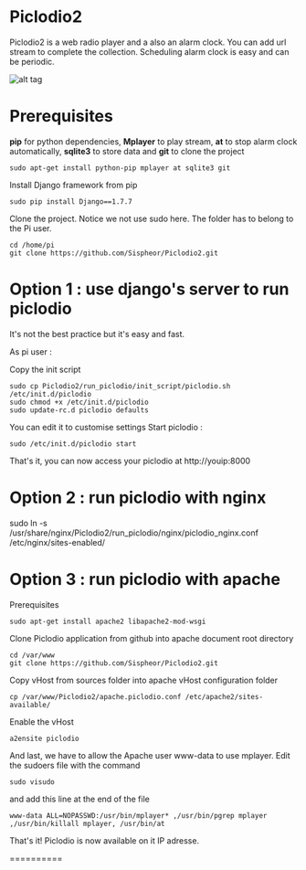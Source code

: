 Piclodio2
=========

Piclodio2 is a web radio player and a also an alarm clock. You can add url stream to complete the collection. Scheduling alarm clock is easy and can be periodic.

![alt tag](https://raw.github.com/Sispheor/Piclodio2/master/img/piclodio_home.png)

Prerequisites
==========

**pip** for python dependencies, **Mplayer** to play stream, **at** to stop alarm clock automatically, **sqlite3** to store data and **git** to clone the project

```
sudo apt-get install python-pip mplayer at sqlite3 git
```

Install Django framework from pip

```
sudo pip install Django==1.7.7
```

Clone the project. Notice we not use sudo here. The folder has to belong to the Pi user.
```
cd /home/pi
git clone https://github.com/Sispheor/Piclodio2.git
```

Option 1 : use django's server to run piclodio
==========

It's not the best practice but it's easy and fast.

As pi user :

Copy the init script
```
sudo cp Piclodio2/run_piclodio/init_script/piclodio.sh /etc/init.d/piclodio
sudo chmod +x /etc/init.d/piclodio
sudo update-rc.d piclodio defaults
```
You can edit it to customise settings
Start piclodio :
```
sudo /etc/init.d/piclodio start
```
That's it, you can now access your piclodio at http://youip:8000


Option 2 : run piclodio with nginx
==========

sudo ln -s /usr/share/nginx/Piclodio2/run_piclodio/nginx/piclodio_nginx.conf /etc/nginx/sites-enabled/


Option 3 : run piclodio with apache
==========

Prerequisites
```
sudo apt-get install apache2 libapache2-mod-wsgi
```

Clone Piclodio application from github into apache document root directory
```
cd /var/www
git clone https://github.com/Sispheor/Piclodio2.git
```

Copy vHost from sources folder into apache vHost configuration folder
```
cp /var/www/Piclodio2/apache.piclodio.conf /etc/apache2/sites-available/
```

Enable the vHost
```
a2ensite piclodio
```
And last, we have to allow the Apache user www-data to use mplayer. Edit the sudoers file with the command
```
sudo visudo
```
and add this line at the end of the file
```
www-data ALL=NOPASSWD:/usr/bin/mplayer* ,/usr/bin/pgrep mplayer ,/usr/bin/killall mplayer, /usr/bin/at
```

That's it! Piclodio is now available on it IP adresse.

==========
